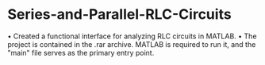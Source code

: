 # Series-and-Parallel-RLC-Circuits
• Created a functional interface for analyzing RLC circuits in MATLAB.
• The project is contained in the .rar archive. MATLAB is required to run it, and the "main" file serves as the primary entry point.
